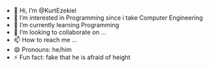 - 👋 Hi, I’m @KurtEzekiel
- 👀 I’m interested in Programming since i take Computer Engineering
- 🌱 I’m currently learning Programming    
- 💞️ I’m looking to collaborate on ...
- 📫 How to reach me ...
- 😄 Pronouns: he/him
- ⚡ Fun fact: fake that he is afraid of height 

<!---
KurtEzekiel/KurtEzekiel is a ✨ special ✨ repository because its `README.md` (this file) appears on your GitHub profile.
You can click the Preview link to take a look at your changes.
--->
